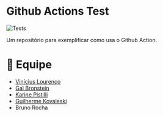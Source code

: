 # Github Actions Test
![Tests](https://github.com/H4ad/ci-cd-test/workflows/Tests/badge.svg)

Um repositório para exemplificar como usa o Github Action.

# :muscle: Equipe

- [Vinícius Lourenço](https://github.com/H4ad)
- [Gal Bronstein](https://github.com/Galota)
- [Karine Pistilli](https://github.com/KarinePistili)
- [Guilherme Kovaleski](https://github.com/GuilhermeKovaleski)
- Bruno Rocha
